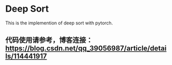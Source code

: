 # Deep Sort 

This is the implemention of deep sort with pytorch.


## 代码使用请参考，博客连接：https://blog.csdn.net/qq_39056987/article/details/114441917
